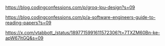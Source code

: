 https://blog.codingconfessions.com/p/groq-lpu-design?s=09

https://blog.codingconfessions.com/p/a-software-engineers-guide-to-reading-papers?s=09

https://x.com/vtabbott_/status/1897715991611572306?t=7TXZM60Bn-ke-apW67ItGQ&s=09